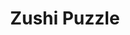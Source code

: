 ---
layout: place
title: "Zushi Puzzle"
permalink: /california/san-francisco/zushi-puzzle.html
stateAbbr: CA
stateName: California
cityName: San Francisco
seo:
  name: "Zushi Puzzle"
  type: Restaurant
  links: null
description: "Looking for sushi in San Francisco, California? Check out Zushi Puzzle for a delightful Japanese dining experience. Enjoy a variety of sushi and other dishes..."
place_id: ChIJy-nXMNqAhYAR40z3pkUofL8
photos:
  - name: >-
      places/ChIJy-nXMNqAhYAR40z3pkUofL8/photos/AeeoHcKFs6DzW1fsDSXyfb3CbxrE18Vf1kiqM6UFTt6V9QCsJDig7yCoqLtp_5KmKt1VKCYvCEfuw5i4ZsLnTO3SuhIie_r-Atacve2tP9V-z3jtdWve78gmWBuUYg8iCXRrw780PGmaTurFp_XUoOxg8uJNpdL84t8OZVdMb_bonLfhYQkAdxlY6so0WbbMR3zk998swUllUPQZrYA1n8DMFRAYMTl2hzJn5-dWE9JK01DqiyrE0O-y0vxSICWnHt1fqUPw9kQNR1nZLJPvo9SZr7LBqTDqhEBYsLaroYx7d1haYUpOKabyCde8vP9Bw8jDiOpnuylFLloCQVxHqqPpU8ezgiBiRXqUdMer-O8ZFruO0a_ESElKZm4wielnLGWARb869TX2cAixWy3phTEyD2imE276rw1GhM2rihyeLLnZ0y9r
    widthPx: 4032
    heightPx: 3024
    authorAttributions:
      - displayName: Darnell Kemp
        uri: https://maps.google.com/maps/contrib/109041329111989312979
        photoUri: >-
          https://lh3.googleusercontent.com/a-/ALV-UjWfsfrQQ9queTgPIYzw2hae8L5Sk6c2N0fFkjtydqt_Eo3XqFrI=s100-p-k-no-mo
    flagContentUri: >-
      https://www.google.com/local/imagery/report/?cb_client=maps_api_places.places_api&image_key=!1e10!2sCIHM0ogKEICAgIDu0cTF6QE&hl=en-US
    googleMapsUri: >-
      https://www.google.com/maps/place//data=!3m4!1e2!3m2!1sCIHM0ogKEICAgIDu0cTF6QE!2e10!4m2!3m1!1s0x808580da30d7e9cb:0xbf7c2845a6f74ce3
  - name: >-
      places/ChIJy-nXMNqAhYAR40z3pkUofL8/photos/AeeoHcIGzDiRhTG65iNT-NqliU1fwF7glEcwflxNOnpDyek3u-H1U1FofYwphe6z0Lh5FZ9ZGKtrPHMeaZPVJygQdE9cEwNmELtKPK7UH50I0Asb20V6IVGStm8JIV4P07T7aRjAdtwETh_gwE1kEwaMEjAXuSNnYLpb0XQEErI_WZT8IJMX88ElSo4EpW0r9bq3kRBigezFZJEYsS0Pgop7_E9_MNGDe8vSOsbbkDK5bY8QFdOxx_jMlDIAB8GnarU5j1-MVGbuIfOTyAdovpWoRbsS-U2fuH-xD3lpoK5le2sRupT9HPzsGDZXyaIPEubl7isP0QT4DNDkOo0MV8XBupO8gvuFCJiHtba-hjZftlR2-qegq-gdLbo3egumZNHx88dlG1iezdsZTG00XKdfXiblUNxo8dUSS06rSE0PK_M6TQ
    widthPx: 4032
    heightPx: 3024
    authorAttributions:
      - displayName: Don V
        uri: https://maps.google.com/maps/contrib/101684759371052236980
        photoUri: >-
          https://lh3.googleusercontent.com/a-/ALV-UjU_XWfeLtVU2WGeQMuGJ9PdSpBhZCqpiLu4KuK3ztSjDWoxRKFGjA=s100-p-k-no-mo
    flagContentUri: >-
      https://www.google.com/local/imagery/report/?cb_client=maps_api_places.places_api&image_key=!1e10!2sCIHM0ogKEICAgID4utTUaQ&hl=en-US
    googleMapsUri: >-
      https://www.google.com/maps/place//data=!3m4!1e2!3m2!1sCIHM0ogKEICAgID4utTUaQ!2e10!4m2!3m1!1s0x808580da30d7e9cb:0xbf7c2845a6f74ce3
  - name: >-
      places/ChIJy-nXMNqAhYAR40z3pkUofL8/photos/AeeoHcL6LgtvVChZ1IpV5J5MqEeSCr9ISNqAWcJiHoQI9v5gqjU3ujyguadIhZ_dcZhvyH7PZ6c1DHKGp3-4DsdeAF_qt8weMUuKwb1_jcFD6wdbiofVitej5HZds19UlI7RjtNQdZu8yTbz1fTtDHZA1f2s_sNxjVo7_Fce7gj1lV0dGfCsMDuQ3BNgNAHcy4lePweSEYr242lu7CUwT649GfJ6lsT6uPWeq_5gxpzAGQyH9ph_Uz1DCXYwN3DbSZTOSsT9SJ3NtYcLq3hIMFYmtVmz7lQfZ9S9_yVXB9fzNXNxk6GgSmu1SXA_mMtdKh1DR5XAtOrMCnF_mi__kWoIAAb68AL7OVOC-RuAxZECvy-_Jop6nLPXOxBmUf7OECSQpeyJWbQEbkPaWlB-0YPweYofqsvskbzHS308AVo_slmRkA
    widthPx: 4608
    heightPx: 2592
    authorAttributions:
      - displayName: Stefan Hinz
        uri: https://maps.google.com/maps/contrib/100317551741670316895
        photoUri: >-
          https://lh3.googleusercontent.com/a-/ALV-UjWFj1pJVgr-FulaWeyxpaiSyqflRxBPyA4VuuJH7aU9woXuM88=s100-p-k-no-mo
    flagContentUri: >-
      https://www.google.com/local/imagery/report/?cb_client=maps_api_places.places_api&image_key=!1e10!2sCIHM0ogKEICAgID3nPmJCw&hl=en-US
    googleMapsUri: >-
      https://www.google.com/maps/place//data=!3m4!1e2!3m2!1sCIHM0ogKEICAgID3nPmJCw!2e10!4m2!3m1!1s0x808580da30d7e9cb:0xbf7c2845a6f74ce3
  - name: >-
      places/ChIJy-nXMNqAhYAR40z3pkUofL8/photos/AeeoHcIQPzLQ5jamZ4V4WZdW8VGG9BVuWiTa_KJ1stRGJEmOqltpZD0VAA2wPBJNjT6mvRH2FtM0YvFf2qwyprVp1SvwAFHtufL_5cOGaQm2gdc_RAFdOtedO6NgdZpyLd0ZtAxwsGmP7vwxhFNPRAZDAGICbrL-DoeXu9w1YhC7xY4Iwu2glMdcJUCYopbPVyVsmhhlRvBTCQ4v9i1cllMYZ0XpjZwx5CYv7zdKiDV07S8SVJ0kOy7wgzNjmpVQEgLtdS6po_j-dA_-zTXgMoEms1xWbp9JpIcOpz_DsZd9I5B35RK_eVjA6IT3v1Q2WarZzpIhfGtBHnDW7dTSH2hmEUhdcIPDkg_LSc9zn3CVwtgVJMO8SKnlkPyz1suqySAM4mqW_PGxNsnBhv3VfCMdcApYx2S5WE8_4chPNlbAl3xubr9s
    widthPx: 4032
    heightPx: 3024
    authorAttributions:
      - displayName: Missy ice
        uri: https://maps.google.com/maps/contrib/107675776724835562977
        photoUri: >-
          https://lh3.googleusercontent.com/a/ACg8ocLALpIfM3Xkagn6wnbMy3Z_acX9NcXT4rxWcMVxHRgYHTLGeIQM=s100-p-k-no-mo
    flagContentUri: >-
      https://www.google.com/local/imagery/report/?cb_client=maps_api_places.places_api&image_key=!1e10!2sCIHM0ogKEICAgICj8oPSqgE&hl=en-US
    googleMapsUri: >-
      https://www.google.com/maps/place//data=!3m4!1e2!3m2!1sCIHM0ogKEICAgICj8oPSqgE!2e10!4m2!3m1!1s0x808580da30d7e9cb:0xbf7c2845a6f74ce3
  - name: >-
      places/ChIJy-nXMNqAhYAR40z3pkUofL8/photos/AeeoHcJDzGfDli2v2e63Pa0JbFhKra49JgdQDjGux7Lly52AMJVBKhTxM0fqGg-D98FdywaeouuWvCSCN0EHQyZTMY8KQrV_sNxkGqnEQJ3vMRLJXKlkUi9rtXR63t2czvhKckF7BrcxJ5U-n0rfNach17bZ8H6GWPjdPW8kX9N3L328Fgeh129FH7TpDGuzZLk-3n_OT0Y32FLX9Bj5-MixJ7YptIO7p82nI708eFVF7pE0tbx4vKFNTY62JK4-Tfq7YoB1egRHEoyidPKXwqwG9RhRznrtra1QqpVTdYaRihtAdypoF2UpE-vB8PQn4eC6Dnk41y5dj0Sn3w96fzohn24MKtWlPPeO2xTZ1A_mT7o-yRkmbghJ_3qt-gZv0ggHYZlX_zo_SNPKlaTSTQhktKDHL5q6LWn0_jTU0kYYya6h-eyf
    widthPx: 4032
    heightPx: 3024
    authorAttributions:
      - displayName: Jennifer Yan
        uri: https://maps.google.com/maps/contrib/112162562514967456419
        photoUri: >-
          https://lh3.googleusercontent.com/a-/ALV-UjVoas5oS7v-6DnZPnRP-CJYO4DiSMxvsADM200BcAXrOVnaquaE=s100-p-k-no-mo
    flagContentUri: >-
      https://www.google.com/local/imagery/report/?cb_client=maps_api_places.places_api&image_key=!1e10!2sCIHM0ogKEICAgICj8PWq_gE&hl=en-US
    googleMapsUri: >-
      https://www.google.com/maps/place//data=!3m4!1e2!3m2!1sCIHM0ogKEICAgICj8PWq_gE!2e10!4m2!3m1!1s0x808580da30d7e9cb:0xbf7c2845a6f74ce3
  - name: >-
      places/ChIJy-nXMNqAhYAR40z3pkUofL8/photos/AeeoHcJhjVdJNrhl1hSugODJjlsfBaSYpteASYgSONY0K6cKI2vFmIjmkAuLrJWL_OJv--HZidOO-DXf_XNJHkGkiwj9Eh4QfM5QADWeDNgK3tfO0Sj9IxFz6Oe8-GNKN8v8g1JO_J96SzVPpOa3FMUuTVs1wUOEynrbEorsA734v2TKoqJNw5F6-gvpL-udblfcatSibhhV8FEkj88CC2hp2zcXu1pc7TVbhpBiwy_KpKHgibxcYJE0bht6FQonp_JM8OX2pzjONh_OOqdb3NSAYWaJiANM_6wgLq7vxIFxvfyztKDz8xB4BmukkxKX13pPaBit0Ajk2UWOxbkAwGAPICQLX4ujby1XsJUPi2Ti4EYxsIJCklInXQnt9DDF2NtYQ2E5WJLIJ8xl2yrG9OD4XqTjLYD-_0H1av8bxfPT0TnVhQ
    widthPx: 4032
    heightPx: 3024
    authorAttributions:
      - displayName: Missy ice
        uri: https://maps.google.com/maps/contrib/107675776724835562977
        photoUri: >-
          https://lh3.googleusercontent.com/a/ACg8ocLALpIfM3Xkagn6wnbMy3Z_acX9NcXT4rxWcMVxHRgYHTLGeIQM=s100-p-k-no-mo
    flagContentUri: >-
      https://www.google.com/local/imagery/report/?cb_client=maps_api_places.places_api&image_key=!1e10!2sCIHM0ogKEICAgICj8oPSSg&hl=en-US
    googleMapsUri: >-
      https://www.google.com/maps/place//data=!3m4!1e2!3m2!1sCIHM0ogKEICAgICj8oPSSg!2e10!4m2!3m1!1s0x808580da30d7e9cb:0xbf7c2845a6f74ce3
  - name: >-
      places/ChIJy-nXMNqAhYAR40z3pkUofL8/photos/AeeoHcL66p7hwBR9XTvPkeTO6MdaZoiLo-hhHlIGCqpPw3ApQ2hWNpchlzAhe_SfOFuvamrZah90fPv3trjYAkjJ39HTv_0-RKIaxFAo7LPwJgEjJnB2kkyE5YrqccYSZ8f55yDJ5qVSP066P2ocXxhf4rlDeJFK1IfVrw_PYHcI1mW4D-3VNKS9icKSdHr-KPr6O0cCZHpP0fMr5sqADZVdGTv53t5_ubtkAOkMKjKZ-DX65AQ4TK3vbk39lIpP3CsuGKtKkX3tzTZMpNdXhMR9R3hEPqbv1JWkuVyXY1BRaHGAnvPQLB7clhJmLvKqCFlEgi6aCeQBgN281sn2s8vlVyA_26jJsHa7qGn3JoEaskgIXoagdX01A4_9VdpnnEfOAKWLKl0nnxgVrqV7rF7FONOCh3Y7M4Ll9Nw64rslANW9XY4
    widthPx: 2925
    heightPx: 2194
    authorAttributions:
      - displayName: Michael Richard Greene
        uri: https://maps.google.com/maps/contrib/111449972518722977945
        photoUri: >-
          https://lh3.googleusercontent.com/a-/ALV-UjVKPn7fpyxucgIks7x9zKkc9ViP0Nl8kGg_cnoCkISl_nqgJfs=s100-p-k-no-mo
    flagContentUri: >-
      https://www.google.com/local/imagery/report/?cb_client=maps_api_places.places_api&image_key=!1e10!2sCIHM0ogKEICAgIDn1anM9AE&hl=en-US
    googleMapsUri: >-
      https://www.google.com/maps/place//data=!3m4!1e2!3m2!1sCIHM0ogKEICAgIDn1anM9AE!2e10!4m2!3m1!1s0x808580da30d7e9cb:0xbf7c2845a6f74ce3
  - name: >-
      places/ChIJy-nXMNqAhYAR40z3pkUofL8/photos/AeeoHcK_13m925Qn6fuRSWVF206FemXLLgM-FtXnN_yUtVk0CjD9WdXA_GKCUmaISfUOZgLsjuxENR8c2sV3WL9AqpKdmzE9h5hf15U2_vk2T2Cdn4EBBY7h2EM4tdWACKJkDIihiD2fxyRbNk8PJbIvnew6Z_yfirHCHSLjjXxsz_BokkzKqgqTi4LDq37ya_PIhXzJK8tah4_0ZYsyr_ruZGrR5XY4CYrXkO69KMzMe5t-LKbeDnDaQU1c1Y2vtki9nbvYS5m1q-UtSIQwlwc1sdHeMwhTn4mlXty1jjw7yLqpN4U68RkhGMp02EqcoIld3d8CiwlO17ABZmdPe8t2LGWX1MEndYBVUhvdDYbt63kjBoDtRHI4Tz698CNHEGMkufqrlnCZ7y3CQcEDI-jKQpQw2zvuLUnEcgCLHTczV37HyAWi
    widthPx: 4032
    heightPx: 3024
    authorAttributions:
      - displayName: Patrick
        uri: https://maps.google.com/maps/contrib/100998247012389933997
        photoUri: >-
          https://lh3.googleusercontent.com/a/ACg8ocImupc7OoK57ZZEVC5vngrF39biucsHdKBCp3yD7u5eOZYxtg=s100-p-k-no-mo
    flagContentUri: >-
      https://www.google.com/local/imagery/report/?cb_client=maps_api_places.places_api&image_key=!1e10!2sCIHM0ogKEICAgICJnez_ngE&hl=en-US
    googleMapsUri: >-
      https://www.google.com/maps/place//data=!3m4!1e2!3m2!1sCIHM0ogKEICAgICJnez_ngE!2e10!4m2!3m1!1s0x808580da30d7e9cb:0xbf7c2845a6f74ce3
  - name: >-
      places/ChIJy-nXMNqAhYAR40z3pkUofL8/photos/AeeoHcLpmYYVNnumwyKn-BngGZsatkjG0yPYDQnEj3MvveNCJ50dYNkwLnwGFsxx-C4KMTUBNTp44_VZdxSie0j4G5ZSzIq8piBgWoQmAJFWIGEbiohWYvwT1PCxeE37BGfla-18fBJ21XgVzRxwjxFHRRrz6Tycu6ZXuiOw7U8mTwFClX4lityTG0NCQ3NoHkp1AqHzhGjTIt9SD0oM_j8K3M0lQu7hf55XCLzJnoyo2kj9P7nYU3uQFhLf4WI5fyz_jXpoAYh-NabIx994wMdApURq54tDk9Zi1MwUHji0yYfG4zTXNvgZDNZ94DZylEYNzahTqaSzNQNAepTZJoE9WFbgBiaRpqpqabpyPrZiKyQPSv6lwmHB8K5BB57oOQkJfRJfggDzRIv7MhhTin1HOxHb1EIdkuvWAmm3hfLB-lqwAA
    widthPx: 3510
    heightPx: 4680
    authorAttributions:
      - displayName: Jennifer Yan
        uri: https://maps.google.com/maps/contrib/112162562514967456419
        photoUri: >-
          https://lh3.googleusercontent.com/a-/ALV-UjVoas5oS7v-6DnZPnRP-CJYO4DiSMxvsADM200BcAXrOVnaquaE=s100-p-k-no-mo
    flagContentUri: >-
      https://www.google.com/local/imagery/report/?cb_client=maps_api_places.places_api&image_key=!1e10!2sCIHM0ogKEICAgICj8PWqfg&hl=en-US
    googleMapsUri: >-
      https://www.google.com/maps/place//data=!3m4!1e2!3m2!1sCIHM0ogKEICAgICj8PWqfg!2e10!4m2!3m1!1s0x808580da30d7e9cb:0xbf7c2845a6f74ce3
  - name: >-
      places/ChIJy-nXMNqAhYAR40z3pkUofL8/photos/AeeoHcLVnB7cfeUzk3ZB-ctz_gjaFxq4waHVtAWy--K9OUb52ijwkXOIK_75QiYPI9hEFbjbYvPYUIIsqG_4AGHI1yNieOFNyGkW1vgCfh7zmrztTDcxPiM0H7Gjk6PyqP_ZVrkX57TVZT9Hb86LBm4kd1Lz6WfSC2cAJq0ZqvgrHtulvkFqzglN-JqevqPc1CECwXn9Ugir4O3LSt8IzS3BWPEygg8HHdlfIsIoV1eKIS1rSBwJTuxet6mI6aKsCSDxtYXDxkU3F98xzfHDCyUutyS5tII4Np9wXTRDkJXtxp_SJlGNaMGCY2_WjB0iync50-E12aADEZBRHXH788vOnaP-XrxU4IMGerWvgy25VGLAEfPGO_gS-p0Xk8DXEjsNRM8m-tp7TgOyfK9qpjWnfsuBts3zo3y3f6LQHouOT9x8tAtl
    widthPx: 4032
    heightPx: 3024
    authorAttributions:
      - displayName: Derek Cheng
        uri: https://maps.google.com/maps/contrib/106239533799913827811
        photoUri: >-
          https://lh3.googleusercontent.com/a-/ALV-UjVWcCtPq3Eb2svgX9llxHNM-1MPlT6G83dapkn8lpIDjYzK-Vos=s100-p-k-no-mo
    flagContentUri: >-
      https://www.google.com/local/imagery/report/?cb_client=maps_api_places.places_api&image_key=!1e10!2sCIHM0ogKEICAgIDEksfJ-gE&hl=en-US
    googleMapsUri: >-
      https://www.google.com/maps/place//data=!3m4!1e2!3m2!1sCIHM0ogKEICAgIDEksfJ-gE!2e10!4m2!3m1!1s0x808580da30d7e9cb:0xbf7c2845a6f74ce3
address: 1910 Lombard St, San Francisco, CA 94123, USA
street: 1910 Lombard St
city: San Francisco
state: CA
zip: '94123'
country: USA
neighborhood: Marina District
latitude: '37.800447'
longitude: '-122.433159'
accessibility_options:
  wheelchairAccessibleEntrance: true
  wheelchairAccessibleRestroom: true
  wheelchairAccessibleSeating: true
business_status: OPERATIONAL
name: Zushi Puzzle
google_maps_links:
  directionsUri: >-
    https://www.google.com/maps/dir//''/data=!4m7!4m6!1m1!4e2!1m2!1m1!1s0x808580da30d7e9cb:0xbf7c2845a6f74ce3!3e0
  placeUri: https://maps.google.com/?cid=13797947637975436515
  writeAReviewUri: >-
    https://www.google.com/maps/place//data=!4m3!3m2!1s0x808580da30d7e9cb:0xbf7c2845a6f74ce3!12e1
  reviewsUri: >-
    https://www.google.com/maps/place//data=!4m4!3m3!1s0x808580da30d7e9cb:0xbf7c2845a6f74ce3!9m1!1b1
  photosUri: >-
    https://www.google.com/maps/place//data=!4m3!3m2!1s0x808580da30d7e9cb:0xbf7c2845a6f74ce3!10e5
primary_type: Japanese Restaurant
opening_hours:
  regular: null
  current: null
secondary_opening_hours:
  regular:
    weekdayDescriptions: null
    type: null
  current:
    weekdayDescriptions: null
    type: null
phone: null
price_level: null
price_range: null
rating: null
rating_count: 0
website: null
reviews: null
parking_options: null
payment_options: null
allow_dogs: null
curbside_pickup: null
delivery: null
dine_in: null
good_for_children: null
good_for_groups: null
good_for_sports: null
live_music: null
menu_for_children: null
outdoor_seating: null
reservable: null
restroom: null
serves_beer: null
serves_breakfast: null
serves_brunch: null
serves_cocktails: null
serves_coffee: null
serves_dinner: null
serves_dessert: null
serves_lunch: null
serves_vegetarian_food: null
serves_wine: null
takeout: null
summary: null

---